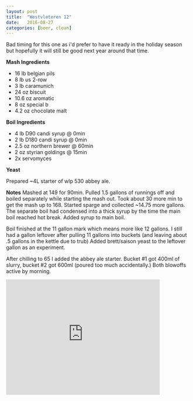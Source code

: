 ```yaml
---
layout: post
title:  "Westvleteren 12"
date:   2016-08-27
categories: [beer, clean]
---
```


Bad timing for this one as i'd prefer to have it ready in the holiday season but hopefully it will still be good next year around that time.

**Mash Ingredients**

* 16 lb belgian pils
* 8 lb us 2-row
* 3 lb caramunich
* 24 oz biscuit
* 10.6 oz aromatic
* 8 oz special b
* 4.2 oz chocolate malt

**Boil Ingredients**

* 4 lb D90 candi syrup @ 0min
* 2 lb D180 candi syrup @ 0min
* 2.5 oz northern brewer @ 60min
* 2 oz styrian goldings @ 15min
* 2x servomyces

**Yeast**

Prepared ~4L starter of wlp 530 abbey ale.

**Notes**
Mashed at 149 for 90min. Pulled 1.5 gallons of runnings off and boiled separately while starting the mash out. Took about 30 more min to get the mash up to 168. Started sparge and collected ~14.75 more gallons. The separate boil had condensed into a thick syrup by the time the main boil reached hot break. Added syrup to main boil. 

Boil finished at the 11 gallon mark which means more like 12 gallons. I still had a gallon leftover after pulling 11 gallons into buckets (and leaving about .5 gallons in the kettle due to trub)
Added brett/saison yeast to the leftover gallon as an experiment.

After chilling to 65 I added the abbey ale starter. Bucket #1 got 400ml of slurry, bucket #2 got 600ml (poured too much accidentally.) Both blowoffs active by morning.

<iframe width="420" height="315" src="https://www.youtube.com/embed/rjn63taiWpk" frameborder="0" allowfullscreen></iframe>

